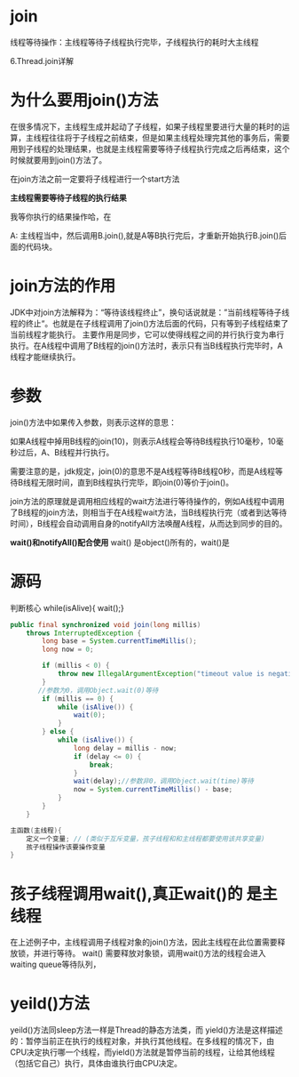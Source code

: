 # join
线程等待操作：主线程等待子线程执行完毕，子线程执行的耗时大主线程

6.Thread.join详解
# 为什么要用join()方法
在很多情况下，主线程生成并起动了子线程，如果子线程里要进行大量的耗时的运算，主线程往往将于子线程之前结束，但是如果主线程处理完其他的事务后，需要用到子线程的处理结果，也就是主线程需要等待子线程执行完成之后再结束，这个时候就要用到join()方法了。


在join方法之前一定要将子线程进行一个start方法


**主线程需要等待子线程的执行结果**

我等你执行的结果操作哈，在


A: 主线程当中，然后调用B.join(),就是A等B执行完后，才重新开始执行B.join()后面的代码块。
# join方法的作用

JDK中对join方法解释为：“等待该线程终止”，换句话说就是：”当前线程等待子线程的终止“。也就是在子线程调用了join()方法后面的代码，只有等到子线程结束了当前线程才能执行。
主要作用是同步，它可以使得线程之间的并行执行变为串行执行。在A线程中调用了B线程的join()方法时，表示只有当B线程执行完毕时，A线程才能继续执行。 


# 参数

join()方法中如果传入参数，则表示这样的意思：

如果A线程中掉用B线程的join(10)，则表示A线程会等待B线程执行10毫秒，10毫秒过后，A、B线程并行执行。

需要注意的是，jdk规定，join(0)的意思不是A线程等待B线程0秒，而是A线程等待B线程无限时间，直到B线程执行完毕，即join(0)等价于join()。

join方法的原理就是调用相应线程的wait方法进行等待操作的，例如A线程中调用了B线程的join方法，则相当于在A线程wait方法，当B线程执行完（或者到达等待时间），B线程会自动调用自身的notifyAll方法唤醒A线程，从而达到同步的目的。

**wait()和notifyAll()配合使用**
wait() 是object()所有的，wait()是

# 源码
判断核心 while(isAlive){ wait();}

```java
public final synchronized void join(long millis)
    throws InterruptedException {
        long base = System.currentTimeMillis();
        long now = 0;

        if (millis < 0) {
            throw new IllegalArgumentException("timeout value is negative");
        }
       //参数为0，调用Object.wait(0)等待
        if (millis == 0) {
            while (isAlive()) {
                wait(0);
            }
        } else {
            while (isAlive()) {
                long delay = millis - now;
                if (delay <= 0) {
                    break;
                }
                wait(delay);//参数非0，调用Object.wait(time)等待
                now = System.currentTimeMillis() - base;
            }
        }
    }
```

```java
主函数(主线程){
    定义一个变量; // (类似于互斥变量，孩子线程和和主线程都要使用该共享变量)
    孩子线程操作该要操作变量
}

```

# 孩子线程调用wait(),真正wait()的 是主线程
在上述例子中，主线程调用子线程对象的join()方法，因此主线程在此位置需要释放锁，并进行等待。
wait() 需要释放对象锁，调用wait()方法的线程会进入waiting queue等待队列，

# yeild()方法
yeild()方法同sleep方法一样是Thread的静态方法类，而
yield()方法是这样描述的：暂停当前正在执行的线程对象，并执行其他线程。在多线程的情况下，由CPU决定执行哪一个线程，而yield()方法就是暂停当前的线程，让给其他线程（包括它自己）执行，具体由谁执行由CPU决定。